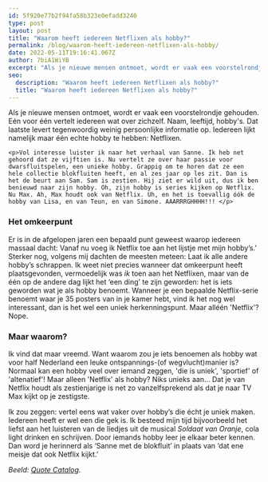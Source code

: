 ```yaml
---
id: 5f920e77b2f94fa58b323e0efadd3240
type: post
layout: post
title: "Waarom heeft iedereen Netflixen als hobby?"
permalink: /blog/waarom-heeft-iedereen-netflixen-als-hobby/
date: 2022-05-11T19:16:41.067Z
author: 7biA1WiYB
excerpt: "Als je nieuwe mensen ontmoet, wordt er vaak een voorstelrondje gehouden. Eén voor één vertelt iedereen wat over zichzelf. Naam, leeftijd, hobby's. Dat laatste levert tegenwoordig weinig persoonlijke informatie op. Iedereen lijkt namelijk maar één echte hobby te hebben: Netflixen.  "
seo:
  description: "Waarom heeft iedereen Netflixen als hobby?"
  title: "Waarom heeft iedereen Netflixen als hobby?"
---
```

Als je nieuwe mensen ontmoet, wordt er vaak een voorstelrondje gehouden. Eén voor één vertelt iedereen wat over zichzelf. Naam, leeftijd, hobby's. Dat laatste levert tegenwoordig weinig persoonlijke informatie op. Iedereen lijkt namelijk maar één echte hobby te hebben: Netflixen.  

    <p>Vol interesse luister ik naar het verhaal van Sanne. Ik heb net gehoord dat ze vijftien is. Nu vertelt ze over haar passie voor dwarsfluitspelen, een unieke hobby. Grappig om te horen dat ze een hele collectie blokfluiten heeft, en al zes jaar op les zit. Dan is het de beurt aan Sam. Sam is zestien. Hij ziet er wild uit, dus ik ben benieuwd naar zijn hobby. Oh, zijn hobby is series kijken op Netflix. Nu Max. Ah, Max houdt ook van Netflix. Uh, en het is toevallig óók de hobby van Lisa, en van Teun, en van Simone. AAARRRGHHHH!!! </p>
<h3>Het omkeerpunt</h3>
<p>Er is in de afgelopen jaren een bepaald punt geweest waarop iedereen massaal dacht: Vanaf nu voeg ik Netflix toe aan het lijstje met mijn hobby’s.’ Sterker nog, volgens mij dachten de meesten meteen: Laat ik alle andere hobby’s schrappen. Ik weet niet precies wanneer dat omkeerpunt heeft plaatsgevonden, vermoedelijk was <em>ik</em> toen aan het Netflixen, maar van de één op de andere dag lijkt het ‘een ding’ te zijn geworden: het is iets geworden wat je als hobby benoemt. Wanneer je een bepaalde Netflix-serie benoemt waar je 35 posters van in je kamer hebt, vind ik het nog wel interessant, dan is het wel een uniek herkenningspunt. Maar alléén 'Netflix'? Nope.</p>
<h3>Maar waarom?</h3>
<p>Ik vind dat maar vreemd. Want waarom zou je iets benoemen als hobby wat voor half Nederland een leuke ontspannings-(of wegvlucht)manier is? Normaal kan een hobby veel over iemand zeggen, 'die is uniek', 'sportief' of 'altenatief'! Maar alleen 'Netflix' als hobby? Niks unieks aan... Dat je van Netflix houdt als zestienjarige is net zo vanzelfsprekend als dat je naar TV Max kijkt op je zestigste.</p>
<p>Ik zou zeggen: vertel eens wat vaker over hobby’s die écht je uniek maken. Iedereen heeft er wel een die gek is. Ik besteed mijn tijd bijvoorbeeld het liefst aan het luisteren van de liedjes uit de musical <em>Soldaat van Oranje</em>, cola light drinken en schrijven. Door iemands hobby leer je elkaar beter kennen. Dan word je herinnerd als ‘Sanne met de blokfluit’ in plaats van ‘dat ene meisje dat ook Netflix kijkt.’</p>
<p><em>Beeld: <a href="http://www.quotecatalog.com" target="_blank">Quote Catalog</a>.</em></p>  
